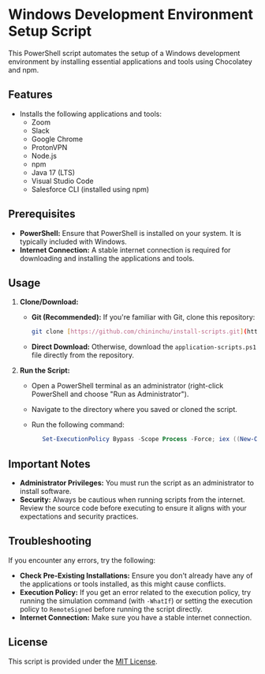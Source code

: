# Windows Development Environment Setup Script

This PowerShell script automates the setup of a Windows development environment by installing essential applications and tools using Chocolatey and npm.

## Features

* Installs the following applications and tools:
    * Zoom
    * Slack
    * Google Chrome
    * ProtonVPN
    * Node.js
    * npm
    * Java 17 (LTS)
    * Visual Studio Code
    * Salesforce CLI (installed using npm)

## Prerequisites

* **PowerShell:**  Ensure that PowerShell is installed on your system. It is typically included with Windows.
* **Internet Connection:**  A stable internet connection is required for downloading and installing the applications and tools.

## Usage

1. **Clone/Download:**
   * **Git (Recommended):** If you're familiar with Git, clone this repository:
      ```bash
      git clone [https://github.com/chininchu/install-scripts.git](https://github.com/chininchu/install-scripts.git)
      ```
   * **Direct Download:** Otherwise, download the `application-scripts.ps1` file directly from the repository.

2. **Run the Script:**
    * Open a PowerShell terminal as an administrator (right-click PowerShell and choose "Run as Administrator").
    * Navigate to the directory where you saved or cloned the script.
    * Run the following command:

      ```powershell
         Set-ExecutionPolicy Bypass -Scope Process -Force; iex ((New-Object System.Net.WebClient).DownloadString('https://raw.githubusercontent.com/chininchu/install-scripts/main/install.ps1'))
      ```



## Important Notes

* **Administrator Privileges:**  You must run the script as an administrator to install software.
* **Security:** Always be cautious when running scripts from the internet. Review the source code before executing to ensure it aligns with your expectations and security practices.

## Troubleshooting

If you encounter any errors, try the following:

* **Check Pre-Existing Installations:** Ensure you don't already have any of the applications or tools installed, as this might cause conflicts.
* **Execution Policy:** If you get an error related to the execution policy, try running the simulation command (with `-WhatIf`) or setting the execution policy to `RemoteSigned` before running the script directly.
* **Internet Connection:**  Make sure you have a stable internet connection.

## License

This script is provided under the [MIT License](LICENSE).
